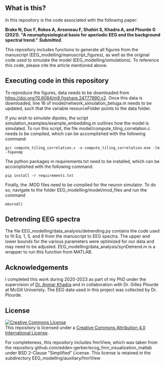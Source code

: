 ## What is this?
In this repository is the code associated with the following paper:

**Brake N, Duc F, Rokos A, Arseneau F, Shahiri S, Khadra A, and Plourde G (2021). "A neurophysiological basis for aperiodic EEG and the background spectral trend."** *****Submitted.*****

This repository includes functions to generate all figures from the manuscript (EEG_modelling/manuscript_figures), as well as the original code used to simulate the model (EEG_modelling/simulations). To reference this code, please cite the article mentioned above.

## Executing code in this repository

To reproduce the figures, data needs to be downloaded from https://doi.org/10.6084/m9.figshare.24777990.v2. Once this data is downloaded, line 16 of model/network_simulation_beluga.m needs to be updated, such that the variable resourceFolder points to the data folder.

If you wish to simulate dipoles, the script simulation_examples/example_embedding.m outlines how the model is simulated. To run this script, the file model/compute_tiling_correlation.c needs to be compiled, which can be accomplished with the following command:
````
gcc compute_tiling_correlation.c -o compute_tiling_correlation.exe -lm -fopenmp
````
The python packages in requirements.txt need to be installed, which can be accomplished with the following command:
````
pip install -r requirements.txt
````
Finally, the .MOD files need to be compiled for the neuron simulator. To do so, navigate to the folder EEG_modelling/model/mod_files and run the command
```
mknrndll
```

## Detrending EEG spectra
The file EEG_modelling/data_analysis/detrending.py contains the code used to fit Eq. 1, 5, and 6 from the manuscript to EEG spectra. The upper and lower bounds for the various parameters were optimized for our data and may need to be adjusted. EEG_modelling/data_analysis/synDetrend.m is a wrapper to run this function from MATLAB. 

## Acknowledgements
I completed this work during 2020-2023 as part of my PhD under the supervision of [Dr. Anmar Khadra](http://www.medicine.mcgill.ca/physio/khadralab/) and in collaboration with Dr. Gilles Plourde at McGill Univeristy. The EEG data used in this project was collected by Dr. Plourde.

## License
<a rel="license" href="http://creativecommons.org/licenses/by/4.0/"><img alt="Creative Commons License" style="border-width:0" src="https://i.creativecommons.org/l/by/4.0/88x31.png" /></a><br />This repository is licensed under a <a rel="license" href="http://creativecommons.org/licenses/by/4.0/">Creative Commons Attribution 4.0 International License</a>.

For completeness, this repository includes fmriView, which was taken from the repository github.com/edden-gerber/ecog_fmri_visualization_matlab under BSD 2-Clause "Simplified" License. This license is retained in the subdirectory EEG_modelling/auxiliary/fmriView
